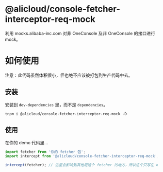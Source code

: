 @alicloud/console-fetcher-interceptor-req-mock
===

利用 mocks.alibaba-inc.com 对非 OneConsole 及非 OneConsole 的接口进行 mock。

# 如何使用

注意：此代码虽然体积很小，但也绝不应该被打包到生产代码中去。

## 安装

安装到 `dev-dependencies` 里，而不是 `dependencies`。

```
tnpm i @alicloud/console-fetcher-interceptor-req-mock -D
```

## 使用

在你的 demo 代码里...

```typescript
import fetcher from '你的 fetcher 包';
import intercept from '@alicloud/console-fetcher-interceptor-req-mock';

intercept(fetcher); // 这里会影响到其他用这个 fetcher 的地方，所以这个只写在 demo 用的代码里就行
```
